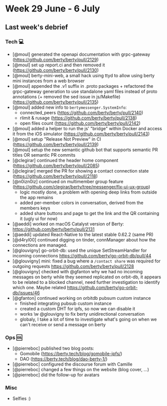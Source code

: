 # Week 29 June - 6 July

## Last week's debrief

### Tech :computer:

* [@moul] generated the openapi documentation with grpc-gateway (https://github.com/berty/berty/pull/2129)
* [@moul] set up report.ci and then removed it (https://github.com/berty/berty/pull/2130)
* [@moul] berty-mini-web, a small hack using ttyd to allow using berty mini instances from a web browser
* [@moul] appended the .v1 suffix in .proto packages + refactored the grpc-gateway generation to use standalone yaml files instead of proto annotations (+ removed the sed issue in js/Makefile) (https://github.com/berty/berty/pull/2135)
* [@moul] added new info to `bertymessenger.SystemInfo`:
    * connected_peers (https://github.com/berty/berty/pull/2140)
    * rlimit & rusage (https://github.com/berty/berty/pull/2138)
    * open files count (https://github.com/berty/berty/pull/2142)
* [@moul] added a helper to run the js' "bridge" within Docker and access it from the iOS simulator (https://github.com/berty/berty/pull/2143)
* [@moul] setup "Release Not Preview" in CI (https://github.com/berty/berty/pull/2139)
* [@moul] setup the new semantic github bot that supports semantic PR titles OR semantic PR commits
* [@clegirar] continued the header home component (https://github.com/berty/berty/pull/2085)
* [@clegirar] merged the PR for showing a contact connection state (https://github.com/berty/berty/pull/2118)
* [@n0izn0iz] continued on multimember group feature (https://github.com/clegirar/berty/tree/messenger/fix-ui-ux-group)
  * logic mostly done, a problem with opening deep links from outside the app remains
  * added per-member colors in conversation, derived from the members keys
  * added share buttons and page to get the link and the QR containing it (ugly ui for now)
* [@aeddi] worked on macOS Catalyst version of Berty: https://github.com/berty/berty/pull/2131
* [@aeddi] updated React-Native to the latest stable 0.62.2 (same PR)
* [@d4ryl00] continued digging on tinder, connManager about how the connections are managed.
* [@glouvigny] go-orbit-db: used the unique SetStreamHandler for incoming connections https://github.com/berty/go-orbit-db/pull/44
* [@glouvigny] mini: fixed a bug where a `/contact share` was required for outgoing requests https://github.com/berty/berty/pull/2128
* [@glouvigny] checked with @gfanton why we had no incoming messages on berty while they seemed replicated on orbit-db, it appears to be related to a blocked channel, need further investigation to identify which one. Maybe related https://github.com/berty/go-orbit-db/issues/46
* [@gfanton] continued working on orbitdb pubsum custom instance
    * finished integrating pubsub custom instance
    * created a custom DHT for ipfs, so now we can disable it
    * works \w @glouvigny to fix berty unidirectional conversation
    * globaly, I take a lot of time to investigate what's going on when we can't receive or send a message on berty

### Ops :cool:

* [@pierreboc] published two blog posts:
    * Gomobile (https://berty.tech/blog/gomobile-ipfs/)
    * DAO (https://berty.tech/blog/dao-berty-1/)
* [@pierreboc] configured the discourse forum with Camille
* [@pierreboc] changed a few things on the website (blog cover, ...)
* [@pierreboc] did the follow-up for avatars

### Misc

* Selfies :)
